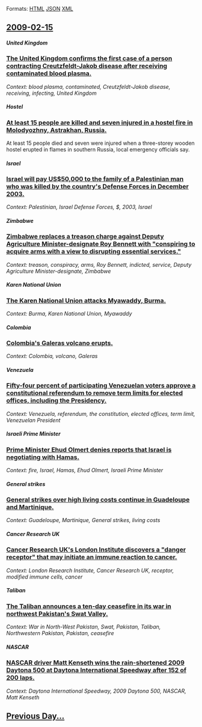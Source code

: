 
Formats: [HTML](2009/02/15/index.html)  [JSON](2009/02/15/index.json)  [XML](2009/02/15/index.xml)  

## [2009-02-15](/news/2009/02/15/index.md)

##### United Kingdom
### [ The United Kingdom confirms the first case of a person contracting Creutzfeldt-Jakob disease after receiving contaminated blood plasma. ](/news/2009/02/15/the-united-kingdom-confirms-the-first-case-of-a-person-contracting-creutzfeldt-jakob-disease-after-receiving-contaminated-blood-plasma.md)
_Context: blood plasma, contaminated, Creutzfeldt-Jakob disease, receiving, infecting, United Kingdom_

##### Hostel
### [ At least 15 people are killed and seven injured in a hostel fire in Molodyozhny, Astrakhan, Russia. ](/news/2009/02/15/at-least-15-people-are-killed-and-seven-injured-in-a-hostel-fire-in-molodyozhny-astrakhan-russia.md)
At least 15 people died and seven were injured when a three-storey wooden hostel erupted in flames in southern Russia, local emergency officials say.

##### Israel
### [ Israel will pay US$50,000 to the family of a Palestinian man who was killed by the country's Defense Forces in December 2003. ](/news/2009/02/15/israel-will-pay-us-50-000-to-the-family-of-a-palestinian-man-who-was-killed-by-the-country-s-defense-forces-in-december-2003.md)
_Context: Palestinian, Israel Defense Forces, $, 2003, Israel_

##### Zimbabwe
### [ Zimbabwe replaces a treason charge against Deputy Agriculture Minister-designate Roy Bennett with "conspiring to acquire arms with a view to disrupting essential services." ](/news/2009/02/15/zimbabwe-replaces-a-treason-charge-against-deputy-agriculture-minister-designate-roy-bennett-with-conspiring-to-acquire-arms-with-a-view-t.md)
_Context: treason, conspiracy, arms, Roy Bennett, indicted, service, Deputy Agriculture Minister-designate, Zimbabwe_

##### Karen National Union
### [ The Karen National Union attacks Myawaddy, Burma. ](/news/2009/02/15/the-karen-national-union-attacks-myawaddy-burma.md)
_Context: Burma, Karen National Union, Myawaddy_

##### Colombia
### [ Colombia's Galeras volcano erupts. ](/news/2009/02/15/colombia-s-galeras-volcano-erupts.md)
_Context: Colombia, volcano, Galeras_

##### Venezuela
### [ Fifty-four percent of participating Venezuelan voters approve a constitutional referendum to remove term limits for elected offices, including the Presidency. ](/news/2009/02/15/fifty-four-percent-of-participating-venezuelan-voters-approve-a-constitutional-referendum-to-remove-term-limits-for-elected-offices-includ.md)
_Context: Venezuela, referendum, the constitution, elected offices, term limit, Venezuelan President_

##### Israeli Prime Minister
### [ Prime Minister Ehud Olmert denies reports that Israel is negotiating with Hamas. ](/news/2009/02/15/prime-minister-ehud-olmert-denies-reports-that-israel-is-negotiating-with-hamas.md)
_Context: fire, Israel, Hamas, Ehud Olmert, Israeli Prime Minister_

##### General strikes
### [ General strikes over high living costs continue in Guadeloupe and Martinique. ](/news/2009/02/15/general-strikes-over-high-living-costs-continue-in-guadeloupe-and-martinique.md)
_Context: Guadeloupe, Martinique, General strikes, living costs_

##### Cancer Research UK
### [ Cancer Research UK's London Institute discovers a "danger receptor" that may initiate an immune reaction to cancer. ](/news/2009/02/15/cancer-research-uk-s-london-institute-discovers-a-danger-receptor-that-may-initiate-an-immune-reaction-to-cancer.md)
_Context: London Research Institute, Cancer Research UK, receptor, modified immune cells, cancer_

##### Taliban
### [ The Taliban announces a ten-day ceasefire in its war in northwest Pakistan's Swat Valley. ](/news/2009/02/15/the-taliban-announces-a-ten-day-ceasefire-in-its-war-in-northwest-pakistan-s-swat-valley.md)
_Context: War in North-West Pakistan, Swat, Pakistan, Taliban, Northwestern Pakistan, Pakistan, ceasefire_

##### NASCAR
### [ NASCAR driver Matt Kenseth wins the rain-shortened 2009 Daytona 500 at Daytona International Speedway after 152 of 200 laps. ](/news/2009/02/15/nascar-driver-matt-kenseth-wins-the-rain-shortened-2009-daytona-500-at-daytona-international-speedway-after-152-of-200-laps.md)
_Context: Daytona International Speedway, 2009 Daytona 500, NASCAR, Matt Kenseth_

## [Previous Day...](/news/2009/02/14/index.md)

